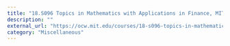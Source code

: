 ```yaml
---
title: "18.S096 Topics in Mathematics with Applications in Finance, MIT OCW"
description: ""
external_url: "https://ocw.mit.edu/courses/18-s096-topics-in-mathematics-with-applications-in-finance-fall-2013/video_galleries/video-lectures/"
category: "Miscellaneous"
---
```

